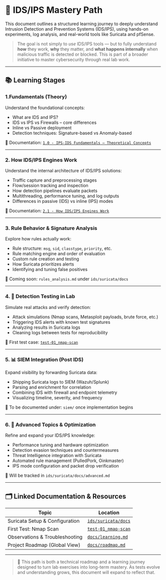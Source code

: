 # 🧠 IDS/IPS Mastery Path

This document outlines a structured learning journey to deeply understand Intrusion Detection and Prevention Systems (IDS/IPS), using hands-on experiments, log analysis, and real-world tools like Suricata and pfSense.

> The goal is not simply to *use* IDS/IPS tools — but to fully understand **how** they work, **why** they matter, and **what happens internally** when malicious traffic is detected or blocked. This is part of a broader initiative to master cybersecurity through real lab work.

---

## 📚 Learning Stages

### 1.Fundamentals (Theory)

Understand the foundational concepts:

- What are IDS and IPS?
- IDS vs IPS vs Firewalls – core differences
- Inline vs Passive deployment
- Detection techniques: Signature-based vs Anomaly-based

📄 Documentation: [`1.0 - IPS-IDS Fundamentals – Theoretical Concepts`](1.0%20-%20IPS%20IDS%20Fundamentals%20Theoretical%20Concepts.md)

---

### 2. How IDS/IPS Engines Work

Understand the internal architecture of IDS/IPS solutions:

- Traffic capture and preprocessing stages
- Flow/session tracking and inspection
- How detection pipelines evaluate packets
- Multithreading, performance tuning, and log outputs
- Differences in passive (IDS) vs inline (IPS) modes

📄 Documentation: [`2.1 - How IDS/IPS Engines Work`](2.1%20-%20How%20IDS_IPS%20Engines%20Work.md)

---

### 3. Rule Behavior & Signature Analysis

Explore how rules actually work:

- Rule structure: `msg`, `sid`, `classtype`, `priority`, etc.
- Rule matching engine and order of evaluation
- Custom rule creation and testing
- How Suricata prioritizes alerts
- Identifying and tuning false positives

📄 Coming soon: `rules_analysis.md` under `ids/suricata/docs`

---

### 4. 🧪 Detection Testing in Lab

Simulate real attacks and verify detection:

- Attack simulations (Nmap scans, Metasploit payloads, brute force, etc.)
- Triggering IDS alerts with known test signatures
- Analyzing results in Suricata logs
- Cleaning logs between tests for reproducibility

📄 First test case: [`test-01_nmap-scan`](../../ids/suricata/tests/test-01_nmap-scan)

---

### 5. 📊 SIEM Integration (Post IDS)

Expand visibility by forwarding Suricata data:

- Shipping Suricata logs to SIEM (Wazuh/Splunk)
- Parsing and enrichment for correlation
- Combining IDS with firewall and endpoint telemetry
- Visualizing timeline, severity, and frequency

📄 To be documented under: `siem/` once implementation begins

---

### 6. 🧬 Advanced Topics & Optimization

Refine and expand your IDS/IPS knowledge:

- Performance tuning and hardware optimization
- Detection evasion techniques and countermeasures
- Threat Intelligence integration with Suricata
- Automated rule management (PulledPork, Oinkmaster)
- IPS mode configuration and packet drop verification

📄 Will be tracked in `ids/suricata/docs/advanced.md`

---

## 🗂️ Linked Documentation & Resources

| Topic                             | Location                                                          |
|-----------------------------------|-------------------------------------------------------------------|
| Suricata Setup & Configuration    | [`ids/suricata/docs`](../../ids/suricata/docs)                    |
| First Test: Nmap Scan             | [`test-01_nmap-scan`](../../ids/suricata/tests/test-01_nmap-scan) |
| Observations & Troubleshooting    | [`docs/learning.md`](../../docs/learning.md)                      |
| Project Roadmap (Global View)     | [`docs/roadmap.md`](../../docs/roadmap.md)                        |

---

> 🧠 This path is both a technical roadmap and a learning journey designed to turn lab exercises into long-term mastery. As tests evolve and understanding grows, this document will expand to reflect that.

